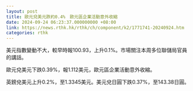 ```yaml
---
layout: post
title: 歐元兌美元跌約0.4%　歐元區企業活動意外收縮
date: 2024-09-24 06:23:37.000000000 +08:00
link: https://news.rthk.hk/rthk/ch/component/k2/1771741-20240924.htm
categories: rthk
---
```


美元指數變動不大，較早時報100.93，上升0.1%。市場關注本周多位聯儲局官員的講話。

歐元兌美元下跌0.39%，報1.112美元，歐元區企業活動意外收縮。

英鎊兌美元上升0.2%，至1.3345美元。美元兌日圓下跌0.37%，至143.38日圓。
